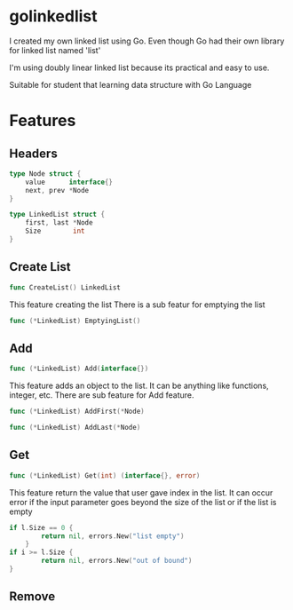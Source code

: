 # golinkedlist
I created my own linked list using Go. Even though Go had their own library for linked list named 'list'

I'm using doubly linear linked list because its practical and easy to use.

Suitable for student that learning data structure with Go Language

# Features
## Headers
```Go
type Node struct {
	value      interface{}
	next, prev *Node
}

type LinkedList struct {
	first, last *Node
	Size        int
}
```
## Create List
```Go
func CreateList() LinkedList
```
This feature creating the list
There is a sub featur for emptying the list
```Go
func (*LinkedList) EmptyingList()
```
## Add
```Go 
func (*LinkedList) Add(interface{})
```
This feature adds an object to the list. It can be anything like functions, integer, etc.
There are sub feature for Add feature.
```Go
func (*LinkedList) AddFirst(*Node)
```
```Go
func (*LinkedList) AddLast(*Node)
```
## Get
```Go
func (*LinkedList) Get(int) (interface{}, error)
```
This feature return the value that user gave index in the list. It can occur error if the input parameter goes beyond the size of the list or if the list is empty
```Go
if l.Size == 0 {
		return nil, errors.New("list empty")
	}
if i >= l.Size {
		return nil, errors.New("out of bound")
}
```
## Remove
```Go

```

